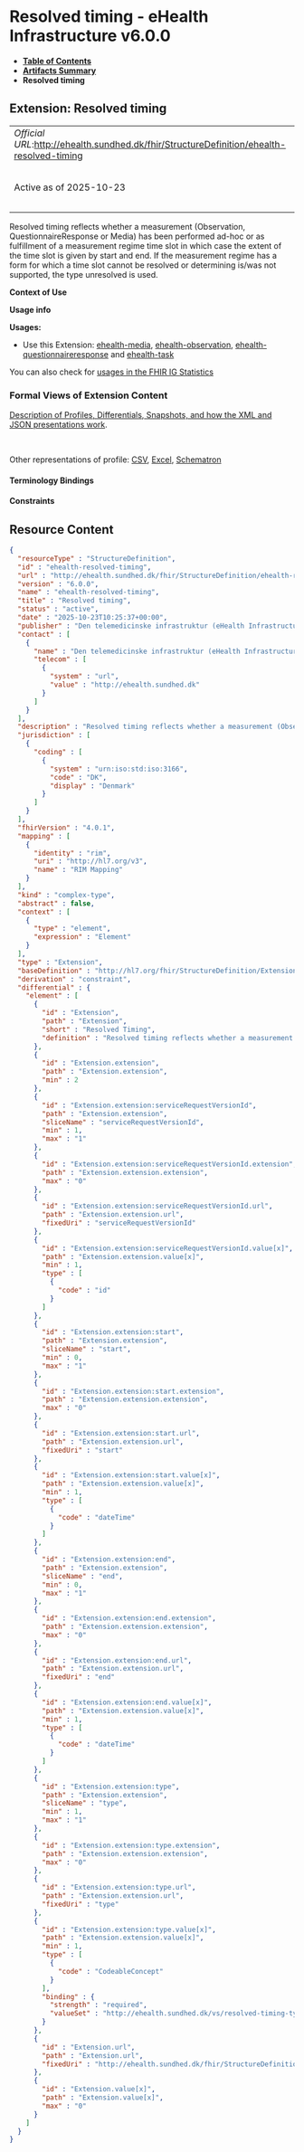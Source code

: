 # Resolved timing - eHealth Infrastructure v6.0.0

* [**Table of Contents**](toc.md)
* [**Artifacts Summary**](artifacts.md)
* **Resolved timing**

## Extension: Resolved timing 

| | |
| :--- | :--- |
| *Official URL*:http://ehealth.sundhed.dk/fhir/StructureDefinition/ehealth-resolved-timing | *Version*:6.0.0 |
| Active as of 2025-10-23 | *Computable Name*:ehealth-resolved-timing |

Resolved timing reflects whether a measurement (Observation, QuestionnaireResponse or Media) has been performed ad-hoc or as fulfillment of a measurement regime time slot in which case the extent of the time slot is given by start and end. If the measurement regime has a form for which a time slot cannot be resolved or determining is/was not supported, the type unresolved is used.

**Context of Use**

**Usage info**

**Usages:**

* Use this Extension: [ehealth-media](StructureDefinition-ehealth-media.md), [ehealth-observation](StructureDefinition-ehealth-observation.md), [ehealth-questionnaireresponse](StructureDefinition-ehealth-questionnaireresponse.md) and [ehealth-task](StructureDefinition-ehealth-task.md)

You can also check for [usages in the FHIR IG Statistics](https://packages2.fhir.org/xig/dk.ehealth.sundhed.fhir.ig.core|current/StructureDefinition/ehealth-resolved-timing)

### Formal Views of Extension Content

 [Description of Profiles, Differentials, Snapshots, and how the XML and JSON presentations work](http://build.fhir.org/ig/FHIR/ig-guidance/readingIgs.html#structure-definitions). 

 

Other representations of profile: [CSV](StructureDefinition-ehealth-resolved-timing.csv), [Excel](StructureDefinition-ehealth-resolved-timing.xlsx), [Schematron](StructureDefinition-ehealth-resolved-timing.sch) 

#### Terminology Bindings

#### Constraints



## Resource Content

```json
{
  "resourceType" : "StructureDefinition",
  "id" : "ehealth-resolved-timing",
  "url" : "http://ehealth.sundhed.dk/fhir/StructureDefinition/ehealth-resolved-timing",
  "version" : "6.0.0",
  "name" : "ehealth-resolved-timing",
  "title" : "Resolved timing",
  "status" : "active",
  "date" : "2025-10-23T10:25:37+00:00",
  "publisher" : "Den telemedicinske infrastruktur (eHealth Infrastructure)",
  "contact" : [
    {
      "name" : "Den telemedicinske infrastruktur (eHealth Infrastructure)",
      "telecom" : [
        {
          "system" : "url",
          "value" : "http://ehealth.sundhed.dk"
        }
      ]
    }
  ],
  "description" : "Resolved timing reflects whether a measurement (Observation, QuestionnaireResponse or Media) has been performed ad-hoc or as fulfillment of a measurement regime time slot in which case the extent of the time slot is given by start and end. If the measurement regime has a form for which a time slot cannot be resolved or determining is/was not supported, the type unresolved is used.",
  "jurisdiction" : [
    {
      "coding" : [
        {
          "system" : "urn:iso:std:iso:3166",
          "code" : "DK",
          "display" : "Denmark"
        }
      ]
    }
  ],
  "fhirVersion" : "4.0.1",
  "mapping" : [
    {
      "identity" : "rim",
      "uri" : "http://hl7.org/v3",
      "name" : "RIM Mapping"
    }
  ],
  "kind" : "complex-type",
  "abstract" : false,
  "context" : [
    {
      "type" : "element",
      "expression" : "Element"
    }
  ],
  "type" : "Extension",
  "baseDefinition" : "http://hl7.org/fhir/StructureDefinition/Extension",
  "derivation" : "constraint",
  "differential" : {
    "element" : [
      {
        "id" : "Extension",
        "path" : "Extension",
        "short" : "Resolved Timing",
        "definition" : "Resolved timing reflects whether a measurement (Observation, QuestionnaireResponse or Media) has been performed ad-hoc or as fulfillment of a measurement regime time slot in which case the extent of the time slot is given by start and end. If the measurement regime has a form for which a time slot cannot be resolved or determining is/was not supported, the type unresolved is used."
      },
      {
        "id" : "Extension.extension",
        "path" : "Extension.extension",
        "min" : 2
      },
      {
        "id" : "Extension.extension:serviceRequestVersionId",
        "path" : "Extension.extension",
        "sliceName" : "serviceRequestVersionId",
        "min" : 1,
        "max" : "1"
      },
      {
        "id" : "Extension.extension:serviceRequestVersionId.extension",
        "path" : "Extension.extension.extension",
        "max" : "0"
      },
      {
        "id" : "Extension.extension:serviceRequestVersionId.url",
        "path" : "Extension.extension.url",
        "fixedUri" : "serviceRequestVersionId"
      },
      {
        "id" : "Extension.extension:serviceRequestVersionId.value[x]",
        "path" : "Extension.extension.value[x]",
        "min" : 1,
        "type" : [
          {
            "code" : "id"
          }
        ]
      },
      {
        "id" : "Extension.extension:start",
        "path" : "Extension.extension",
        "sliceName" : "start",
        "min" : 0,
        "max" : "1"
      },
      {
        "id" : "Extension.extension:start.extension",
        "path" : "Extension.extension.extension",
        "max" : "0"
      },
      {
        "id" : "Extension.extension:start.url",
        "path" : "Extension.extension.url",
        "fixedUri" : "start"
      },
      {
        "id" : "Extension.extension:start.value[x]",
        "path" : "Extension.extension.value[x]",
        "min" : 1,
        "type" : [
          {
            "code" : "dateTime"
          }
        ]
      },
      {
        "id" : "Extension.extension:end",
        "path" : "Extension.extension",
        "sliceName" : "end",
        "min" : 0,
        "max" : "1"
      },
      {
        "id" : "Extension.extension:end.extension",
        "path" : "Extension.extension.extension",
        "max" : "0"
      },
      {
        "id" : "Extension.extension:end.url",
        "path" : "Extension.extension.url",
        "fixedUri" : "end"
      },
      {
        "id" : "Extension.extension:end.value[x]",
        "path" : "Extension.extension.value[x]",
        "min" : 1,
        "type" : [
          {
            "code" : "dateTime"
          }
        ]
      },
      {
        "id" : "Extension.extension:type",
        "path" : "Extension.extension",
        "sliceName" : "type",
        "min" : 1,
        "max" : "1"
      },
      {
        "id" : "Extension.extension:type.extension",
        "path" : "Extension.extension.extension",
        "max" : "0"
      },
      {
        "id" : "Extension.extension:type.url",
        "path" : "Extension.extension.url",
        "fixedUri" : "type"
      },
      {
        "id" : "Extension.extension:type.value[x]",
        "path" : "Extension.extension.value[x]",
        "min" : 1,
        "type" : [
          {
            "code" : "CodeableConcept"
          }
        ],
        "binding" : {
          "strength" : "required",
          "valueSet" : "http://ehealth.sundhed.dk/vs/resolved-timing-type"
        }
      },
      {
        "id" : "Extension.url",
        "path" : "Extension.url",
        "fixedUri" : "http://ehealth.sundhed.dk/fhir/StructureDefinition/ehealth-resolved-timing"
      },
      {
        "id" : "Extension.value[x]",
        "path" : "Extension.value[x]",
        "max" : "0"
      }
    ]
  }
}

```
